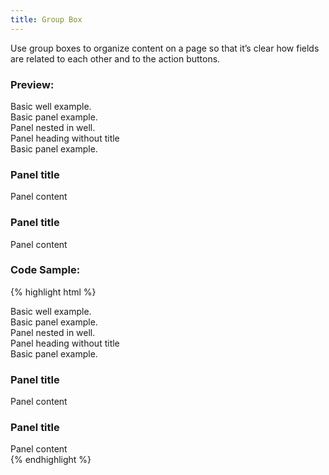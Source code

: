 ```yaml
---
title: Group Box
---
```


Use group boxes to organize content on a page so that it’s clear how fields are related to each other and to the action buttons.

### Preview:

<div class="well">
	Basic well example.
</div>

<div class="panel panel-default bh-panel">
	<div class="panel-body">
		Basic panel example.
	</div>
</div>

<div class="well">
	<div class="panel panel-default bh-panel">
		<div class="panel-body">
			Panel nested in well.
		</div>
	</div>
</div>

<div class="panel panel-default bh-panel">
	<div class="panel-heading">Panel heading without title</div>
	<div class="panel-body">
		Basic panel example.
	</div>
</div>

<div class="panel panel-default bh-panel">
	<div class="panel-heading">
		<h3 class="panel-title">Panel title</h3>
	</div>
	<div class="panel-body">
		Panel content
	</div>
</div>

<div class="well">
	<div class="panel panel-default bh-panel">
		<div class="panel-heading">
			<h3 class="panel-title">Panel title</h3>
		</div>
		<div class="panel-body">
			Panel content
		</div>
	</div>
</div>

### Code Sample:

{% highlight html %}
<!-- Basic Well Example -->
<div class="well">
	Basic well example.
</div>

<!-- Basic Panel Example -->
<div class="panel panel-default bh-panel">
	<div class="panel-body">
		Basic panel example.
	</div>
</div>

<!-- Panel Nested in Well Example -->
<div class="well">
	<div class="panel panel-default bh-panel">
		<div class="panel-body">
			Panel nested in well.
		</div>
	</div>
</div>

<!-- Panel with heading Example -->
<div class="panel panel-default bh-panel">
	<div class="panel-heading">Panel heading without title</div>
	<div class="panel-body">
		Basic panel example.
	</div>
</div>

<!-- Panel with title Example -->
<div class="panel panel-default bh-panel">
	<div class="panel-heading">
		<h3 class="panel-title">Panel title</h3>
	</div>
	<div class="panel-body">
		Panel content
	</div>
</div>

<!-- Panel with title nested in Well Example -->
<div class="well">
	<div class="panel panel-default bh-panel">
		<div class="panel-heading">
			<h3 class="panel-title">Panel title</h3>
		</div>
		<div class="panel-body">
			Panel content
		</div>
	</div>
</div>
{% endhighlight %}
